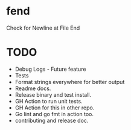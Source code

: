 # fend
Check for Newline at File End

# TODO

* Debug Logs - Future feature
* Tests
* Format strings everywhere for better output
* Readme docs.
* Release binary and test install.
* GH Action to run unit tests.
* GH Action for this in other repo.
* Go lint and go fmt in action too.
* contributing and release doc.